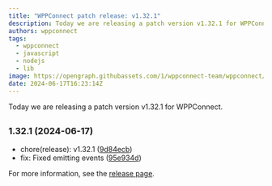 ```yaml
---
title: "WPPConnect patch release: v1.32.1"
description: Today we are releasing a patch version v1.32.1 for WPPConnect.
authors: wppconnect
tags:
  - wppconnect
  - javascript
  - nodejs
  - lib
image: https://opengraph.githubassets.com/1/wppconnect-team/wppconnect/releases/tag/v1.32.1
date: 2024-06-17T16:23:14Z
---
```


Today we are releasing a patch version v1.32.1 for WPPConnect.

<!--truncate-->

## <small>1.32.1 (2024-06-17)</small>

* chore(release): v1.32.1 ([9d84ecb](https://github.com/wppconnect-team/wppconnect/commit/9d84ecb))
* fix: Fixed emitting events ([95e934d](https://github.com/wppconnect-team/wppconnect/commit/95e934d))

For more information, see the [release page](https://github.com/wppconnect-team/wppconnect/releases/tag/v1.32.1).